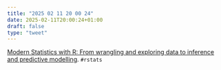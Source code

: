 ```yaml
---
title: "2025 02 11 20 00 24"
date: 2025-02-11T20:00:24+01:00
draft: false
type: "tweet"
---
```

[Modern Statistics with R: From wrangling and exploring data to inference and predictive modelling](https://modernstatisticswithr.com). `#rstats`
